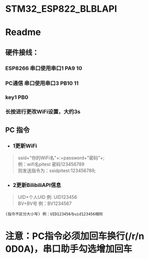 # STM32_ESP822_BLBLAPI
# Readme

## 硬件接线：

### ESP8266   串口使用串口1 PA9  10  
### PC通信	串口使用串口3 PB10  11   
### key1 	  PB0  
### 长按进行更改WiFi设置，大约3s  

## PC 指令  
+ ### 1更新WiFi  
> ssid+"你的WiFi名"+:+password+"密码"+;   
> 例：wifi名pitest 密码123456789    
> 则发送指令为：ssidpitest:123456789;  
+ ### 2更新BilibiliAPI信息  
> UID+个人UID 例: UID123456  
> BV+BV号     例：BV1234567   

` (指令不区分大小写) 例：UID123456与uid123456相同 `  

# 注意：PC指令必须加回车换行(/r/n 0D0A)，串口助手勾选增加回车  

